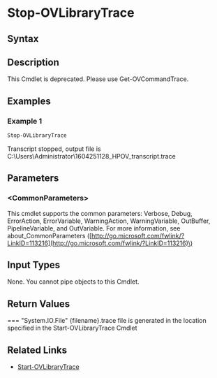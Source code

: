 ﻿---
description: Stop HPOV Library Verbose Trace.
---

# Stop-OVLibraryTrace

## Syntax

## Description

This Cmdlet is deprecated.  Please use Get-OVCommandTrace.

## Examples

###  Example 1 

```powershell
Stop-OVLibraryTrace
```

Transcript stopped, output file is C:\Users\Administrator\1604251128_HPOV_transcript.trace

## Parameters

### &lt;CommonParameters&gt;

This cmdlet supports the common parameters: Verbose, Debug, ErrorAction, ErrorVariable, WarningAction, WarningVariable, OutBuffer, PipelineVariable, and OutVariable. For more information, see about\_CommonParameters \([http://go.microsoft.com/fwlink/?LinkID=113216](http://go.microsoft.com/fwlink/?LinkID=113216)\)

## Input Types

None.  You cannot pipe objects to this Cmdlet.


## Return Values

=== "System.IO.File"
    {filename}.trace file is generated in the location specified in the Start-OVLibraryTrace Cmdlet
    

## Related Links

* [Start-OVLibraryTrace](start-ovlibrarytrace.md)

